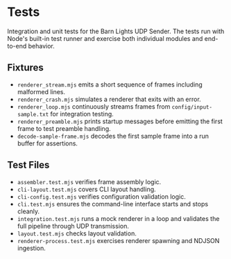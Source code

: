 # Tests

Integration and unit tests for the Barn Lights UDP Sender. The tests run with Node's built-in test runner and exercise both individual modules and end-to-end behavior.

## Fixtures
- `renderer_stream.mjs` emits a short sequence of frames including malformed lines.
- `renderer_crash.mjs` simulates a renderer that exits with an error.
- `renderer_loop.mjs` continuously streams frames from `config/input-sample.txt` for integration testing.
- `renderer_preamble.mjs` prints startup messages before emitting the first frame to test preamble handling.
- `decode-sample-frame.mjs` decodes the first sample frame into a run buffer for assertions.

## Test Files
- `assembler.test.mjs` verifies frame assembly logic.
- `cli-layout.test.mjs` covers CLI layout handling.
- `cli-config.test.mjs` verifies configuration validation logic.
- `cli.test.mjs` ensures the command-line interface starts and stops cleanly.
- `integration.test.mjs` runs a mock renderer in a loop and validates the full pipeline through UDP transmission.
- `layout.test.mjs` checks layout validation.
- `renderer-process.test.mjs` exercises renderer spawning and NDJSON ingestion.
